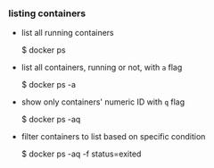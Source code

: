 ### listing containers

- list all running containers

    $ docker ps

- list all containers, running or not, with `a` flag

    $ docker ps -a

- show only containers' numeric ID with `q` flag

    $ docker ps -aq

- filter containers to list based on specific condition

    $ docker ps -aq -f status=exited
